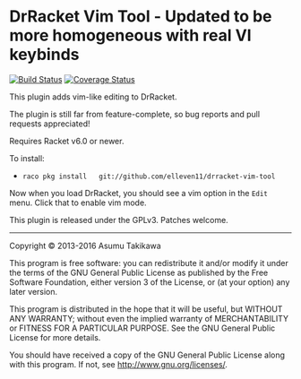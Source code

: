 DrRacket Vim Tool - Updated to be more homogeneous with real VI keybinds
=================

[![Build Status](https://travis-ci.org/takikawa/drracket-vim-tool.svg?branch=master)](https://travis-ci.org/takikawa/drracket-vim-tool)
[![Coverage Status](https://codecov.io/github/takikawa/drracket-vim-tool/coverage.svg?branch=master)](https://codecov.io/github/takikawa/drracket-vim-tool?branch=master)

This plugin adds vim-like editing to DrRacket.

The plugin is still far from feature-complete, so bug reports and pull
requests appreciated!

Requires Racket v6.0 or newer.

To install:

  * `raco pkg install	git://github.com/elleven11/drracket-vim-tool`

Now when you load DrRacket, you should see a vim option in the
`Edit` menu. Click that to enable vim mode.

This plugin is released under the GPLv3. Patches welcome.

---

Copyright © 2013-2016 Asumu Takikawa

This program is free software: you can redistribute it and/or modify it under
the terms of the GNU General Public License as published by the Free Software
Foundation, either version 3 of the License, or (at your option) any later
version.

This program is distributed in the hope that it will be useful, but WITHOUT ANY
WARRANTY; without even the implied warranty of MERCHANTABILITY or FITNESS FOR A
PARTICULAR PURPOSE. See the GNU General Public License for more details.

You should have received a copy of the GNU General Public License along with
this program. If not, see http://www.gnu.org/licenses/.

